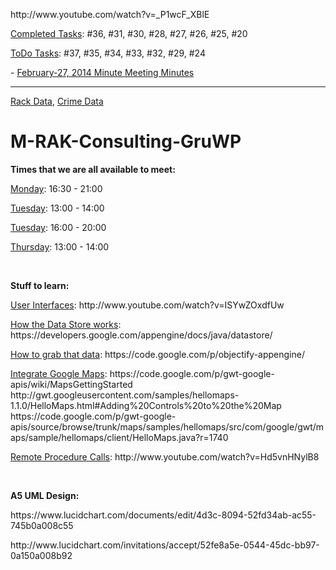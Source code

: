 <html>
	<head>
		<title>Bike Rack App: Rack City</title>
		<p>http://www.youtube.com/watch?v=_P1wcF_XBlE</p>
		<p><u>Completed Tasks</u>: #36, #31, #30, #28, #27, #26, #25, #20</p>
		<p><u>ToDo Tasks</u>: #37, #35, #34, #33, #32, #29, #24</p>
		<p>- <a href="https://github.com/UBC-CPSC-310-2013W2/M-RAK-Consulting-GruWP/wiki/February-27,-2014-Minute-Meeting-Minutes">February-27, 2014 Minute Meeting Minutes </a></p><hr>
		<p><a href="http://data.vancouver.ca/datacatalogue/bikeRacks.htm" target="_blank">Rack Data</a>, <a href="http://data.vancouver.ca/datacatalogue/crime-data.htm" target="_blank">Crime Data</a></p>
	</head>
	<body><h1>M-RAK-Consulting-GruWP</h1>
	  <p><b>Times that we are all available to meet:</b></p>
		<p><u>Monday</u>: 16:30 - 21:00</p>
    <p><u>Tuesday</u>: 13:00 - 14:00</p>
    <p><u>Tuesday</u>: 16:00 - 20:00</p>
    <p><u>Thursday</u>: 13:00 - 14:00</p>
    <br>
      <p><b>Stuff to learn:</b></p>
		<p><u>User Interfaces</u>: http://www.youtube.com/watch?v=ISYwZOxdfUw</p>
    <p><u>How the Data Store works</u>: https://developers.google.com/appengine/docs/java/datastore/</p>
    <p><u>How to grab that data</u>: https://code.google.com/p/objectify-appengine/</p>
    <p><u>Integrate Google Maps</u>: https://code.google.com/p/gwt-google-apis/wiki/MapsGettingStarted <br> http://gwt.googleusercontent.com/samples/hellomaps-1.1.0/HelloMaps.html#Adding%20Controls%20to%20the%20Map <br> https://code.google.com/p/gwt-google-apis/source/browse/trunk/maps/samples/hellomaps/src/com/google/gwt/maps/sample/hellomaps/client/HelloMaps.java?r=1740</p>
    <p><u>Remote Procedure Calls</u>: http://www.youtube.com/watch?v=Hd5vnHNylB8</p>
		<br>
		<p><b>A5 UML Design:</b></p> <p>https://www.lucidchart.com/documents/edit/4d3c-8094-52fd34ab-ac55-745b0a008c55</p>
		<p>http://www.lucidchart.com/invitations/accept/52fe8a5e-0544-45dc-bb97-0a150a008b92</p>
	</body>
</html>
